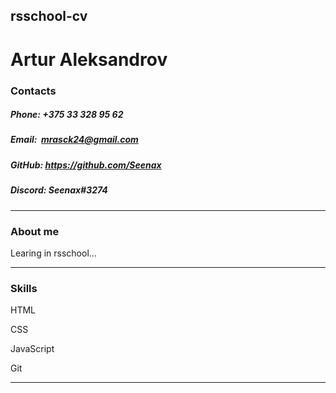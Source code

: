 ## rsschool-cv

  

# Artur Aleksandrov

  

### Contacts

##### Phone: +375 33 328 95 62

##### Email:  mrasck24@gmail.com

##### GitHub: https://github.com/Seenax

##### Discord: Seenax#3274

***

### About me

Learing in rsschool...

***

### Skills

HTML

CSS

JavaScript

Git

***
